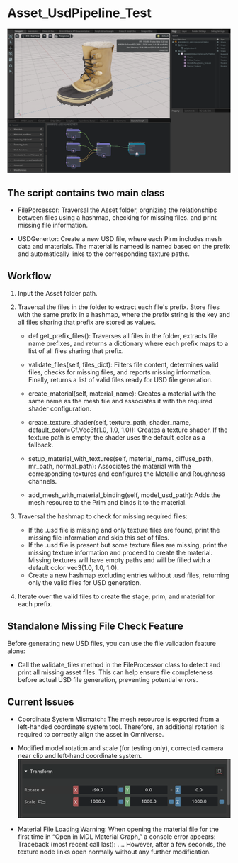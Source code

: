 # Asset_UsdPipeline_Test
![image](screenshot/Test.png)
## The script contains two main class
- FilePorcessor:  Traversal  the Asset folder, orgnizing the relationships between files using a hashmap, checking for missing files. and print missing file information.

- USDGenertor: Create a new USD file, where each Pirm includes mesh data and materials. The material is nameed is named based on the prefix and automatically links to the corresponding texture paths. 


## Workflow
1. Input the Asset folder path.

2. Traversal the files in the folder to extract each file's prefix. Store files with the same prefix in a hashmap, where the prefix string is the key and all files sharing that prefix are stored as values.
    - def get_prefix_files(): Traverses all files in the folder, extracts file name prefixes, and returns a dictionary where each prefix maps to a list of all files sharing that prefix.

    - validate_files(self, files_dict): Filters file content, determines valid files, checks for missing files, and reports missing information. Finally, returns a list of valid files ready for USD file generation.

    - create_material(self, material_name): Creates a material with the same name as the mesh file and associates it with the required shader configuration.

    - create_texture_shader(self, texture_path, shader_name, default_color=Gf.Vec3f(1.0, 1.0, 1.0)): Creates a texture shader. If the texture path is empty, the shader uses the default_color as a fallback.

    - setup_material_with_textures(self, material_name, diffuse_path, mr_path, normal_path): Associates the material with the corresponding textures and configures the Metallic and Roughness channels.

    - add_mesh_with_material_binding(self, model_usd_path): Adds the mesh resource to the Prim and binds it to the material.


3. Traversal the hashmap to check for missing required files: 
    - If the .usd file is missing and only texture files are found, print the missing file information and skip this set of files.
    - If the .usd file is present but some texture files are missing, print the missing texture information and proceed to create the material. Missing textures will have empty paths and will be filled with a default color vec3(1.0, 1.0, 1.0).
    - Create a new hashmap excluding entries without .usd files, returning only the valid files for USD generation.

4. Iterate over the valid files to create the stage, prim, and material for each prefix.

## Standalone Missing File Check Feature
Before generating new USD files, you can use the file validation feature alone: 
- Call the validate_files method in the FileProcessor class to detect and print all missing asset files. This can help ensure file completeness before actual USD file generation, preventing potential errors.

## Current Issues
- Coordinate System Mismatch: The mesh resource is exported from a left-handed coordinate system tool. Therefore, an additional rotation is required to correctly align the asset in Omniverse.
- Modified model rotation and scale (for testing only), corrected camera near clip and left-hand coordinate system.
![image](screenshot/RotSca.png)


- Material File Loading Warning: When opening the material file for the first time in “Open in MDL Material Graph,” a console error appears: Traceback (most recent call last): .... However, after a few seconds, the texture node links open normally without any further modification.